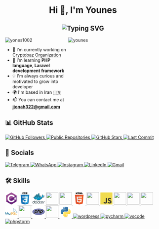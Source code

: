 <h1 align="center">Hi 👋, I'm Younes</h1>
<h2 align="center">
  <img src="https://readme-typing-svg.herokuapp.com?font=Fira+Code&size=20&duration=2000&pause=1000&color=36BCF7&center=false&vCenter=false&width=600&lines=🔹+Backend+Developer+🇮🇷+%7C+Laravel+%26+PHP+Lover+🔹" alt="Typing SVG" />
</h2>

<img align="right" alt="younes" width="300" height="300" src="https://images.steamusercontent.com/ugc/2050866709631100234/8C2CBD20914C286F73ABCA80E15D7533765C19FF/?imw=512&&ima=fit&impolicy=Letterbox&imcolor=%23000000&letterbox=false">

<p align="left"> <img src="https://komarev.com/ghpvc/?username=yones1002&label=Profile%20views&color=0e75b6&style=flat" alt="yones1002" /> </p>


- 🔭 I’m currently working on [Cryptobaz Organization](https://github.com/cryptobaz)  
- 🌱 I’m learning **PHP language, Laravel development framework**  
- 💡 I'm always curious and motivated to grow into developer  
- 🌍 I'm based in Iran 🇮🇷
- 📫 You can contact me at **jjonah322@gmail.com**


<h2>📊 GitHub Stats</h2>

<p align="left">
  <a href="https://github.com/yones1002?tab=followers" target="_blank">
    <img src="https://img.shields.io/github/followers/yones1002?label=Followers&style=flat-square&logo=github&color=0d1117" alt="GitHub Followers" />
  </a>
  <a href="https://github.com/yones1002?tab=repositories" target="_blank">
    <img src="https://img.shields.io/badge/Public_Repos-⬢-blue?style=flat-square&logo=github" alt="Public Repositories" />
  </a>
  <a href="https://github.com/yones1002?tab=stars" target="_blank">
    <img src="https://img.shields.io/github/stars/yones1002?label=Stars&style=flat-square&logo=github&color=ffc107" alt="GitHub Stars" />
  </a>
  <a href="https://github.com/yones1002/yones1002/commits/main" target="_blank">
    <img src="https://img.shields.io/github/last-commit/yones1002/yones1002?style=flat-square&logo=git&color=green" alt="Last Commit" />
  </a>
</p>



## 🔗 Socials
<p align="left">
  <a href="https://t.me/younessahraei" target="_blank">
    <img src="https://img.shields.io/badge/Telegram-2CA5E0?style=for-the-badge&logo=telegram&logoColor=white" alt="Telegram"/>
  </a>
  <a href="https://wa.me/09197170582" target="_blank">
    <img src="https://img.shields.io/badge/WhatsApp-25D366?style=for-the-badge&logo=whatsapp&logoColor=white" alt="WhatsApp"/>
  </a>
  <a href="https://instagram.com/younes_sahraei" target="_blank">
    <img src="https://img.shields.io/badge/Instagram-E4405F?style=for-the-badge&logo=instagram&logoColor=white" alt="Instagram"/>
  </a>
  <a href="https://linkedin.com/in/younes-sahraei-768a44322" target="_blank">
    <img src="https://img.shields.io/badge/LinkedIn-0077B5?style=for-the-badge&logo=linkedin&logoColor=white" alt="LinkedIn"/>
  </a>
  <a href="mailto:jjonah322@gmail.com" target="_blank">
    <img src="https://img.shields.io/badge/Gmail-D14836?style=for-the-badge&logo=gmail&logoColor=white" alt="Gmail"/>
  </a>
  
</p>


## 🛠 Skills
<p align="left">
  <a href="https://learn.microsoft.com/en-us/dotnet/csharp/" target="_blank">
  <img src="https://raw.githubusercontent.com/devicons/devicon/master/icons/csharp/csharp-original.svg" width="40" height="40"/>
</a>
<a href="https://www.w3schools.com/css/" target="_blank">
  <img src="https://raw.githubusercontent.com/devicons/devicon/master/icons/css3/css3-original-wordmark.svg" width="40" height="40"/>
</a>
<a href="https://www.docker.com/" target="_blank">
  <img src="https://raw.githubusercontent.com/devicons/devicon/master/icons/docker/docker-original-wordmark.svg" width="40" height="40"/>
</a>
<a href="https://www.figma.com/" target="_blank">
  <img src="https://www.vectorlogo.zone/logos/figma/figma-icon.svg" width="40" height="40"/>
</a>
<a href="https://git-scm.com/" target="_blank">
  <img src="https://www.vectorlogo.zone/logos/git-scm/git-scm-icon.svg" width="40" height="40"/>
</a>
<a href="https://www.w3.org/html/" target="_blank">
  <img src="https://raw.githubusercontent.com/devicons/devicon/master/icons/html5/html5-original-wordmark.svg" width="40" height="40"/>
</a>
<a href="https://www.adobe.com/products/illustrator.html" target="_blank">
  <img src="https://www.vectorlogo.zone/logos/adobe_illustrator/adobe_illustrator-icon.svg" width="40" height="40"/>
</a>
<a href="https://developer.mozilla.org/en-US/docs/Web/JavaScript" target="_blank">
  <img src="https://raw.githubusercontent.com/devicons/devicon/master/icons/javascript/javascript-original.svg" width="40" height="40"/>
</a>
<a href="https://www.jenkins.io/" target="_blank">
  <img src="https://www.vectorlogo.zone/logos/jenkins/jenkins-icon.svg" width="40" height="40"/>
</a>
<a href="https://laravel.com/" target="_blank">
  <img src="https://upload.wikimedia.org/wikipedia/commons/thumb/9/9a/Laravel.svg/1969px-Laravel.svg.png" width="40" height="40"/>
</a>
<a href="https://www.microsoft.com/en-us/sql-server" target="_blank">
  <img src="https://www.svgrepo.com/show/303229/microsoft-sql-server-logo.svg" width="40" height="40"/>
</a>
<a href="https://www.mysql.com/" target="_blank">
  <img src="https://raw.githubusercontent.com/devicons/devicon/master/icons/mysql/mysql-original-wordmark.svg" width="40" height="40"/>
</a>
<a href="https://www.adobe.com/products/photoshop.html" target="_blank">
  <img src="https://upload.wikimedia.org/wikipedia/commons/thumb/a/af/Adobe_Photoshop_CC_icon.svg/1051px-Adobe_Photoshop_CC_icon.svg.png" width="40" height="40"/>
</a>
<a href="https://www.php.net/" target="_blank">
  <img src="https://raw.githubusercontent.com/devicons/devicon/master/icons/php/php-original.svg" width="40" height="40"/>
</a>
<a href="https://www.postman.com/" target="_blank">
  <img src="https://www.vectorlogo.zone/logos/getpostman/getpostman-icon.svg" width="40" height="40"/>
</a>
<a href="https://www.python.org/" target="_blank">
  <img src="https://raw.githubusercontent.com/devicons/devicon/master/icons/python/python-original.svg" width="40" height="40"/>
</a>
<a href="https://wordpress.org/" target="_blank">
  <img src="https://www.svgrepo.com/show/217790/wordpress.svg" alt="wordpress" width="40" height="40"/>
</a>
<a href="https://www.jetbrains.com/pycharm/" target="_blank">
  <img src="https://upload.wikimedia.org/wikipedia/commons/1/1d/PyCharm_Icon.svg" alt="pycharm" width="40" height="40"/>
</a>
<a href="https://code.visualstudio.com/" target="_blank">
  <img src="https://cdn.jsdelivr.net/gh/devicons/devicon/icons/vscode/vscode-original.svg" alt="vscode" width="40" height="40"/>
</a>
<a href="https://www.jetbrains.com/phpstorm/" target="_blank">
  <img src="https://cdn.jsdelivr.net/gh/devicons/devicon/icons/phpstorm/phpstorm-original.svg" alt="phpstorm" width="40" height="40"/>
</a>

</p>

